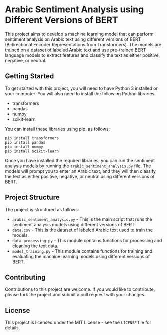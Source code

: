 # Arabic Sentiment Analysis using Different Versions of BERT

This project aims to develop a machine learning model that can perform sentiment analysis on Arabic text using different versions of BERT (Bidirectional Encoder Representations from Transformers). The models are trained on a dataset of labeled Arabic text and use pre-trained BERT language models to extract features and classify the text as either positive, negative, or neutral.

## Getting Started

To get started with this project, you will need to have Python 3 installed on your computer. You will also need to install the following Python libraries:

- transformers
- pandas
- numpy
- scikit-learn

You can install these libraries using pip, as follows:

```
pip install transformers
pip install pandas
pip install numpy
pip install scikit-learn
```

Once you have installed the required libraries, you can run the sentiment analysis models by running the `arabic_sentiment_analysis.py` file. The models will prompt you to enter an Arabic text, and they will then classify the text as either positive, negative, or neutral using different versions of BERT.

## Project Structure

The project is structured as follows:

- `arabic_sentiment_analysis.py` - This is the main script that runs the sentiment analysis models using different versions of BERT.
- `data.csv` - This is the dataset of labeled Arabic text used to train the models.
- `data_processing.py` - This module contains functions for processing and cleaning the text data.
- `model_training.py` - This module contains functions for training and evaluating the machine learning models using different versions of BERT.

## Contributing

Contributions to this project are welcome. If you would like to contribute, please fork the project and submit a pull request with your changes.

## License

This project is licensed under the MIT License - see the `LICENSE` file for details.
